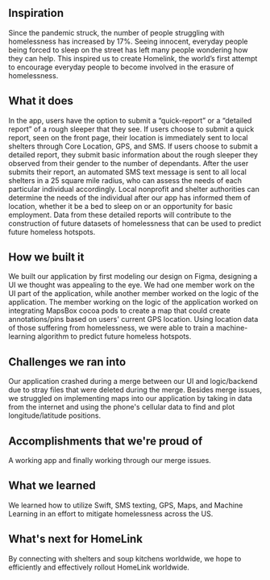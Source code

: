 ## Inspiration

Since the  pandemic struck, the number of people struggling with homelessness has increased by 17%. Seeing innocent, everyday people being forced to sleep on the street has left many people wondering how they can help. This inspired us to create Homelink, the world’s first attempt to encourage everyday people to become involved in the erasure of homelessness.  

## What it does

In the app, users have the option to submit a “quick-report” or a “detailed report” of a rough sleeper that they see. If users choose to submit a quick report, seen on the front page, their location is immediately sent to local shelters through Core Location, GPS, and SMS. If users choose to submit a detailed report, they submit basic information about the rough sleeper they observed from their gender to the number of dependants. After the user submits their report, an automated SMS text message is sent to all local shelters in a 25 square mile radius, who can assess the needs of each particular individual accordingly. Local nonprofit and shelter authorities can determine the needs of the individual after our app has informed them of location, whether it be a bed to sleep on or an opportunity for basic employment. Data from these detailed reports will contribute to the construction of future datasets of homelessness that can be used to predict future homeless hotspots.  

## How we built it
We built our application by first modeling our design on Figma, designing a UI we thought was appealing to the eye. We had one member work on the UI part of the application, while another member worked on the logic of the application. The member working on the logic of the application worked on integrating MapsBox cocoa pods to create a map that could create annotations/pins based on users' current GPS location. Using location data of those suffering from homelessness, we were able to train a machine-learning algorithm to predict future homeless hotspots. 

## Challenges we ran into

Our application crashed during a merge between our UI and logic/backend due to stray files that were deleted during the merge. Besides merge issues, we struggled on implementing maps into our application by taking in data from the internet and using the phone's cellular data to find and plot longitude/latitude positions. 

## Accomplishments that we're proud of

A working app and finally working through our merge issues. 

## What we learned

We learned how to utilize Swift, SMS texting, GPS, Maps, and Machine Learning in an effort to mitigate homelessness across the US. 

## What's next for HomeLink

By connecting with shelters and soup kitchens worldwide, we hope to efficiently and effectively rollout HomeLink worldwide. 
